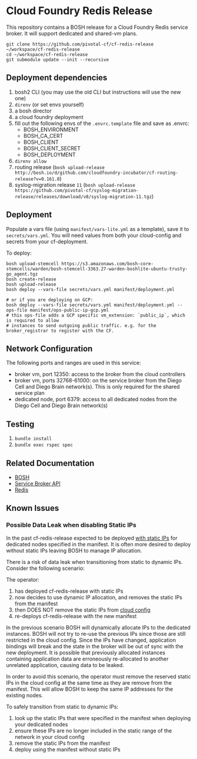 # Cloud Foundry Redis Release

This repository contains a BOSH release for a Cloud Foundry Redis service
broker. It will support dedicated and shared-vm plans.

```shell
git clone https://github.com/pivotal-cf/cf-redis-release ~/workspace/cf-redis-release
cd ~/workspace/cf-redis-release
git submodule update --init --recursive
```

## Deployment dependencies

1. bosh2 CLI (you may use the old CLI but instructions will use the new one)
1. `direnv` (or set envs yourself)
1. a bosh director
1. a cloud foundry deployment
1. fill out the following envs of the `.envrc.template` file and save as .envrc:
   - BOSH_ENVIRONMENT
   - BOSH_CA_CERT
   - BOSH_CLIENT
   - BOSH_CLIENT_SECRET
   - BOSH_DEPLOYMENT
1. `direnv allow`
1. routing release (`bosh upload-release http://bosh.io/d/github.com/cloudfoundry-incubator/cf-routing-release?v=0.161.0`)
1. syslog-migration release `11` (`bosh upload-release https://github.com/pivotal-cf/syslog-migration-release/releases/download/v8/syslog-migration-11.tgz`)

## Deployment

Populate a vars file (using `manifest/vars-lite.yml` as a template), save it to
`secrets/vars.yml`. You will need values from both your cloud-config and secrets
from your cf-deployment.

To deploy:

```shell
bosh upload-stemcell https://s3.amazonaws.com/bosh-core-stemcells/warden/bosh-stemcell-3363.27-warden-boshlite-ubuntu-trusty-go_agent.tgz
bosh create-release
bosh upload-release
bosh deploy --vars-file secrets/vars.yml manifest/deployment.yml

# or if you are deploying on GCP:
bosh deploy --vars-file secrets/vars.yml manifest/deployment.yml --ops-file manifest/ops-public-ip-gcp.yml
# this ops-file adds a GCP specific vm_extension: `public_ip`, which is required to allow
# instances to send outgoing public traffic. e.g. for the broker_registrar to register with the CF.
```

## Network Configuration

The following ports and ranges are used in this service:

- broker vm, port 12350: access to the broker from the cloud controllers
- broker vm, ports 32768-61000: on the service broker from the Diego Cell and
Diego Brain network(s). This is only required for the shared service plan
- dedicated node, port 6379: access to all dedicated nodes from the Diego Cell
and Diego Brain network(s)

## Testing

1. `bundle install`
1. `bundle exec rspec spec`

## Related Documentation

 * [BOSH](https://bosh.io/docs)
 * [Service Broker API](http://docs.cloudfoundry.org/services/api.html)
 * [Redis](http://redis.io/documentation)

## Known Issues
### Possible Data Leak when disabling Static IPs
In the past cf-redis-release expected to be deployed [with static
IPs](https://github.com/pivotal-cf/cf-redis-release/blob/23a218a06188ba9dd5694698bfa9fd4b5131b707/manifest/deployment.yml#L54)
for dedicated nodes specified in the manifest. It is often more desired to deploy
without static IPs leaving BOSH to manage IP allocation.

There is a risk of data leak when transitioning from static to dynamic IPs.
Consider the following scenario:

The operator:

1. has deployed cf-redis-release with static IPs
1. now decides to use dynamic IP allocation, and removes the static IPs from
   the manifest
1. then DOES NOT remove the static IPs from [cloud config](https://bosh.io/docs/networks/)
1. re-deploys cf-redis-release with the new manifest

In the previous scenario BOSH will dynamically allocate IPs to the dedicated
instances. BOSH will not try to re-use the previous IPs since those are still
restricted in the cloud config. Since the IPs have changed, application
bindings will break and the state in the broker will be out of sync with the
new deployment. It is possible that previously allocated instances containing
application data are erroneously re-allocated to another unrelated application,
causing data to be leaked.

In order to avoid this scenario, the operator must remove the reserved static
IPs in the cloud config at the same time as they are remove from the manifest.
This will allow BOSH to keep the same IP addresses for the existing nodes.

To safely transition from static to dynamic IPs:
1. look up the static IPs that were specified in the manifest when deploying
   your dedicated nodes
1. ensure these IPs are no longer included in the static range of the network
   in your cloud config
1. remove the static IPs from the manifest
1. deploy using the manifest without static IPs
